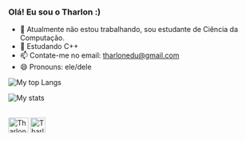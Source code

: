 ### Olá! Eu sou o Tharlon :)

- 🔭 Atualmente não estou trabalhando, sou estudante de Ciência da Computação.
- 🌱 Estudando C++
- 📫 Contate-me no email: tharlonedu@gmail.com
- 😄 Pronouns:  ele/dele

![My top Langs](https://github-readme-stats-mu-cyan-36.vercel.app/api/top-langs/?username=Eduardow023&&layout=compact&theme=radical)

![My stats](https://github-readme-stats-mu-cyan-36.vercel.app/api?username=Eduardow023&show_icons=true&count_private=true&include_all_commits=true&theme=radical)
<div style="display: inline_block"><br>
<img  align="center" alt="Tharlon-css" height="30" width="40" src= "https://cdn.jsdelivr.net/gh/devicons/devicon/icons/css3/css3-original.svg" />
<img          align="center" alt="Tharlon-html5" height="30" widht="40" src="https://cdn.jsdelivr.net/gh/devicons/devicon/icons/html5/html5-original.svg" />
          
</div>
